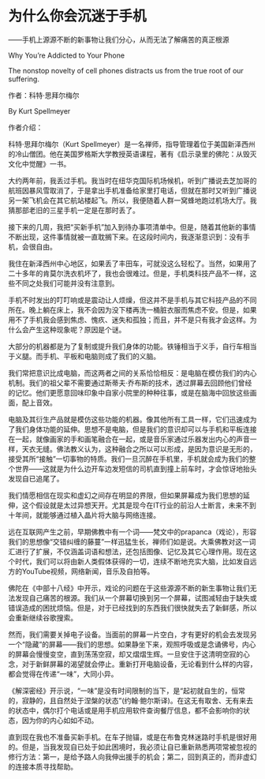 # 为什么你会沉迷于手机

——手机上源源不断的新事物让我们分心，从而无法了解痛苦的真正根源

Why You’re Addicted to Your Phone

The nonstop novelty of cell phones distracts us from the true root of our suffering.

作者：科特·思拜尔梅尔

By Kurt Spellmeyer

作者介绍：

科特·思拜尔梅尔（Kurt Spellmeyer）是一名禅师，指导管理着位于美国新泽西州的冷山僧团。他在美国罗格斯大学教授英语课程，著有《启示录里的佛陀：从毁灭文化中觉醒》一书。

大约两年前，我丢过手机。我当时在纽华克国际机场候机，听到广播说去芝加哥的航班因暴风雪取消了，于是拿出手机准备给家里打电话，但就在那时又听到广播说另一架飞机会在其它航站楼起飞。所以，我便随着人群一窝蜂地跑过机场大厅。我猜那部老旧的三星手机一定是在那时丢了。

接下来的几周，我把“买新手机”加入到待办事项清单中。但是，随着其他新的事情不断出现，这件事情就被一直耽搁下来。在这段时间内，我逐渐意识到：没有手机，会很自由。

我住在新泽西州中心地区，如果丢了丰田车，可就没这么轻松了。当然，如果用了二十多年的肯莫尔洗衣机坏了，我也会很难过。但是，手机类科技产品不一样，这些不同之处我们可能并没有注意到。

手机不时发出的叮叮响或是震动让人烦燥，但这并不是手机与其它科技产品的不同所在。晚上躺在床上，我不会因为没下楼再洗一桶脏衣服而焦虑不安。但是，如果用不了手机我会感到焦虑、愧疚、迷失和孤独；而且，并不是只有我才会这样。为什么会产生这种现象呢？原因是个谜。

大部分的机器都是为了复制或提升我们身体的功能。铁锤相当于义手，自行车相当于义腿。而手机、平板和电脑则成了我们的义脑。

我们常把意识比成电脑，而这两者之间的关系恰恰相反：是电脑在模仿我们的内心机制。我们的祖父辈不需要通过斯蒂夫·乔布斯的技术，透过屏幕去回顾他们曾经的记忆。他们更愿意回味印象中自家小院里的种种往事，或是在脑海中回放这些画面，配上音效。

电脑及其衍生产品就是模仿这些功能的机器。像其他所有工具一样，它们迅速成为了我们身体功能的延伸。思想不是电脑，但是我们的意识却可以与手机和平板连接在一起，就像画家的手和画笔融合在一起，或是音乐家通过乐器发出内心的声音一样，天衣无缝。佛法教义认为，这种融合之所以可以形成，是因为意识是无形的，接受其所“接触”一切事物的特质。我们一旦沉醉在手机里，手机就会成为我们的整个世界——这就是为什么边开车边发短信的司机直到撞上前车时，才会惊讶地抬头发现自已追尾了。

我们情愿相信在现实和虚幻之间存在明显的界限，但如果屏幕成为我们思想的延伸，这个假设就是太过异想天开。尤其是现今在IT行业的前沿人士断言，未来不到十年间，就能够通过植入晶片将大脑与网络连接。

远在互联网产生之前，早期佛教中有一个词——梵文中的prapanca（戏论），形容我们的思想像“交错纠缠的藤蔓”一样迅猛生长，禅师们如是说。大乘佛教对这一词汇进行了扩展，不仅涵盖词语和想法，还包括图像、记忆及其它心理作用。现在这个时代，我们可以将由新人类假体获得的一切，连续不断地充实大脑，比如发自远方的YouTube视频，网络新闻，音乐及自拍等。

佛陀在《中部十八经》中开示，戏论的问题在于这些源源不断的新生事物让我们无法发现自己痛苦的根源。我们从一个屏幕切换到另一个屏幕，试图减轻由于缺失或错误造成的困扰烦恼。但是，对于已经找到的东西我们很快就失去了新鲜感，所以会重新继续谷歌搜索。

然而，我们需要关掉电子设备。当面前的屏幕一片空白，才有更好的机会去发现另一个“隐藏”的屏幕——我们的思想。如果静坐下来，观照呼吸或是念诵佛号，内心的屏幕会慢慢变空，直到荡荡空寂，却又熠熠生辉。一旦安住于这清明空寂的心念，对于新鲜屏幕的渴望就会停止。重新打开电脑设备，无论看到什么样的内容，都会觉得在传递“一味”，大同小异。

《解深密经》开示说，“一味”是没有时间限制的当下，是“起初就自生的，恒常的，寂静的，且自然处于涅槃的状态”\(约翰·鲍尔斯译\)。在这无有取舍、无有来去的状态中，偶尔打个电话或是用手机应用软件查询餐厅信息，都不会影响你的状态，因为你的内心如如不动。

直到现在我也不准备买新手机。在车子抛锚，或是在布鲁克林迷路时手机是很好用的。但是，当我发现自已处于如此困境时，我必须让自已重新熟悉两项常被忽视的修行方法：第一，是给予路人向我伸出援手的机会；第二，回到真正的，而非虚幻的连接本质寻找帮助。

